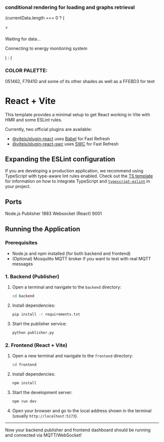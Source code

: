 ### conditional rendering for loading and graphs retrieval

{currentData.length === 0 ? (
<div className="flex flex-col items-center justify-center py-20 animate-fade-in">
<div className="w-16 h-16 bg-energy-gradient rounded-2xl flex items-center justify-center mb-6 animate-pulse">
    <span className="text-white text-2xl">⚡</span>
</div>
<p className="text-xl text-neutral-500 font-medium">Waiting for data...</p>
<p className="text-neutral-400 mt-2">Connecting to energy monitoring system</p>
</div>
) : (
<Dashboard data={currentData} />

### COLOR PALETTE:

051462, F7941D and some of its other shades as well as a FFEBD3 for text

# React + Vite

This template provides a minimal setup to get React working in Vite with HMR and some ESLint rules.

Currently, two official plugins are available:

- [@vitejs/plugin-react](https://github.com/vitejs/vite-plugin-react/blob/main/packages/plugin-react) uses [Babel](https://babeljs.io/) for Fast Refresh
- [@vitejs/plugin-react-swc](https://github.com/vitejs/vite-plugin-react/blob/main/packages/plugin-react-swc) uses [SWC](https://swc.rs/) for Fast Refresh

## Expanding the ESLint configuration

If you are developing a production application, we recommend using TypeScript with type-aware lint rules enabled. Check out the [TS template](https://github.com/vitejs/vite/tree/main/packages/create-vite/template-react-ts) for information on how to integrate TypeScript and [`typescript-eslint`](https://typescript-eslint.io) in your project.

## Ports

Node.js Publisher 1883
Websocket (React) 9001


## Running the Application

### Prerequisites
- Node.js and npm installed (for both backend and frontend)
- (Optional) Mosquitto MQTT broker if you want to test with real MQTT messages

### 1. Backend (Publisher)
1. Open a terminal and navigate to the `backend` directory:
   ```sh
   cd backend
   ```
2. Install dependencies:
   ```sh
   pip install -r requirements.txt
   ```
3. Start the publisher service:
   ```sh
   python publisher.py
   ```

### 2. Frontend (React + Vite)
1. Open a new terminal and navigate to the `frontend` directory:
   ```sh
   cd frontend
   ```
2. Install dependencies:
   ```sh
   npm install
   ```
3. Start the development server:
   ```sh
   npm run dev
   ```
4. Open your browser and go to the local address shown in the terminal (usually `http://localhost:5173`).

---

Now your backend publisher and frontend dashboard should be running and connected via MQTT/WebSocket!